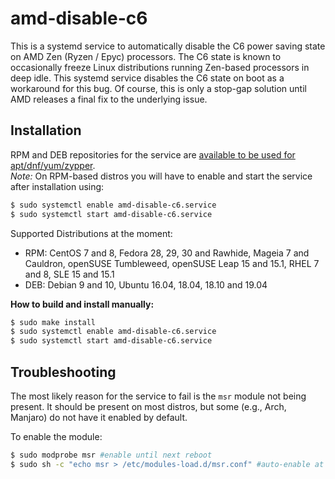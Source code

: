 # amd-disable-c6
This is a systemd service to automatically disable the C6 power saving state on AMD Zen (Ryzen / Epyc) processors. The C6 state is known to occasionally freeze Linux distributions running Zen-based processors in deep idle. This systemd service disables the C6 state on boot as a workaround for this bug. Of course, this is only a stop-gap solution until AMD releases a final fix to the underlying issue. 

## Installation

RPM and DEB repositories for the service are [available to be used for apt/dnf/yum/zypper](https://software.opensuse.org//download.html?project=home%3Ajkist&package=amd-disable-c6).  
*Note:* On RPM-based distros you will have to enable and start the service after installation using:
```bash
$ sudo systemctl enable amd-disable-c6.service
$ sudo systemctl start amd-disable-c6.service
```

Supported Distributions at the moment:
* RPM: CentOS 7 and 8, Fedora 28, 29, 30 and Rawhide, Mageia 7 and Cauldron, openSUSE Tumbleweed, openSUSE Leap 15 and 15.1, RHEL 7 and 8, SLE 15 and 15.1
* DEB: Debian 9 and 10, Ubuntu 16.04, 18.04, 18.10 and 19.04

**How to build and install manually:**
```bash
$ sudo make install
$ sudo systemctl enable amd-disable-c6.service
$ sudo systemctl start amd-disable-c6.service
```

## Troubleshooting
The most likely reason for the service to fail is the `msr` module not being present. It should be present on most distros, but some (e.g., Arch, Manjaro) do not have it enabled by default.

To enable the module:
```bash
$ sudo modprobe msr #enable until next reboot
$ sudo sh -c "echo msr > /etc/modules-load.d/msr.conf" #auto-enable at boot time
```
